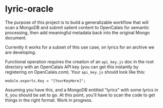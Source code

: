 lyric-oracle
============

The purpose of this project is to build a generalizable workflow that will scan a MongoDB and submit salient content to OpenCalais for semantic processing, then add meaningful metadata back into the original Mongo document.

Currently it works for a subset of this use case, on lyrics for an archive we are developing.

Functional operation requires the creation of an `api_key.js` doc in the root directory with an OpenCalais API key (you can get this instantly by registering on OpenCalais.com). Your `api_key.js` should look like this:

`module.exports.Key = "[YourKeyHere]";`

Assuming you have this, and a MongoDB entitled "lyrics" with some lyrics in it, you should be set to go. At this point, you'll have to scan the code to get things in the right format. Work in progress.
